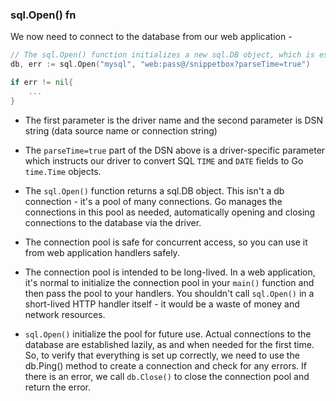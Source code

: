 ### sql.Open() fn

We now need to connect to the database from our web application -

```go
// The sql.Open() function initializes a new sql.DB object, which is essentially a pool of database connections.
db, err := sql.Open("mysql", "web:pass@/snippetbox?parseTime=true")

if err != nil{
    ...
}
```

- The first parameter is the driver name and the second parameter is DSN string (data source name or connection string)

- The `parseTime=true` part of the DSN above is a driver-specific parameter which instructs our driver to convert SQL `TIME` and `DATE` fields to Go `time.Time` objects.

- The `sql.Open()` function returns a sql.DB object. This isn't a db connection - it's a pool of many connections. Go manages the connections in this pool as needed, automatically opening and closing connections to the database via the driver.

- The connection pool is safe for concurrent access, so you can use it from web application handlers safely.

- The connection pool is intended to be long-lived. In a web application, it's normal to initialize the connection pool in your `main()` function and then pass the pool to your handlers. You shouldn't call `sql.Open()` in a short-lived HTTP handler itself - it would be a waste of money and network resources.

- `sql.Open()` initialize the pool for future use. Actual connections to the database are established lazily, as and when needed for the first time. So, to verify that everything is set up correctly, we need to use the db.Ping() method to create a connection and check for any errors. If there is an error, we call `db.Close()` to close the connection pool and return the error.
